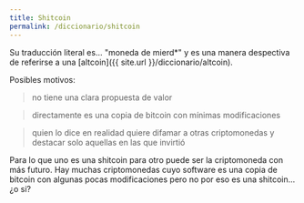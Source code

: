 ```yaml
---
title: Shitcoin
permalink: /diccionario/shitcoin
---
```


Su traducción literal es... "moneda de mierd\*" y es una manera despectiva de referirse a una [altcoin]({{ site.url }}/diccionario/altcoin).

Posibles motivos:
> no tiene una clara propuesta de valor

> directamente es una copia de bitcoin con mínimas modificaciones

> quien lo dice en realidad quiere difamar a otras criptomonedas y destacar solo aquellas en las que invirtió

Para lo que uno es una shitcoin para otro puede ser la criptomoneda con más futuro. Hay muchas criptomonedas cuyo software es una copia de bitcoin con algunas pocas modificaciones pero no por eso es una shitcoin... ¿o si?